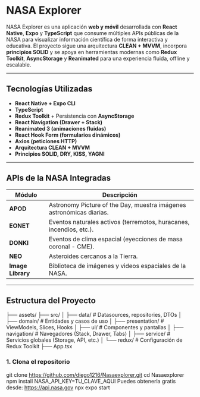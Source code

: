 #  NASA Explorer

NASA Explorer es una aplicación **web y móvil** desarrollada con **React Native**, **Expo** y **TypeScript** que consume múltiples APIs públicas de la NASA para visualizar información científica de forma interactiva y educativa. El proyecto sigue una arquitectura **CLEAN + MVVM**, incorpora **principios SOLID** y se apoya en herramientas modernas como **Redux Toolkit**, **AsyncStorage** y **Reanimated** para una experiencia fluida, offline y escalable.

---

## Tecnologías Utilizadas

- **React Native + Expo CLI**
- **TypeScript**
- **Redux Toolkit** + Persistencia con **AsyncStorage**
- **React Navigation (Drawer + Stack)**
- **Reanimated 3 (animaciones fluidas)**
- **React Hook Form (formularios dinámicos)**
- **Axios (peticiones HTTP)**
- **Arquitectura CLEAN + MVVM**
- **Principios SOLID, DRY, KISS, YAGNI**

---

## APIs de la NASA Integradas

| Módulo              | Descripción                                                                 |
|---------------------|------------------------------------------------------------------------------|
| **APOD**            | Astronomy Picture of the Day, muestra imágenes astronómicas diarias.        |
| **EONET**           | Eventos naturales activos (terremotos, huracanes, incendios, etc.).         |
| **DONKI**           | Eventos de clima espacial (eyecciones de masa coronal - CME).               |
| **NEO**             | Asteroides cercanos a la Tierra.                                             |
| **Image Library**   | Biblioteca de imágenes y videos espaciales de la NASA.                      |

---

##  Estructura del Proyecto
├── assets/
├── src/
│ ├── data/ # Datasources, repositories, DTOs
│ ├── domain/ # Entidades y casos de uso
│ ├── presentation/ # ViewModels, Slices, Hooks
│ ├── ui/ # Componentes y pantallas
│ ├── navigation/ # Navegadores (Stack, Drawer, Tabs)
│ ├── service/ # Servicios globales (Storage, API, etc.)
│ └── redux/ # Configuración de Redux Toolkit
├── App.tsx

### 1. Clona el repositorio
git clone https://github.com/diego1216/Nasaexplorer.git
cd Nasaexplorer
npm install
NASA_API_KEY=TU_CLAVE_AQUI
Puedes obtenerla gratis desde: https://api.nasa.gov
npx expo start






